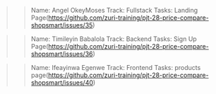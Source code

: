 >>Name: Angel OkeyMoses 
  Track: Fullstack 
  Tasks: Landing Page(https://github.com/zuri-training/pjt-28-price-compare-shopsmart/issues/35)
  
>>Name: Timileyin Babalola 
  Track: Backend 
  Tasks: Sign Up Page(https://github.com/zuri-training/pjt-28-price-compare-shopsmart/issues/36)

>>Name: Ifeayinwa Egenwe
  Track: Frontend 
  Tasks: products page(https://github.com/zuri-training/pjt-28-price-compare-shopsmart/issues/40)
